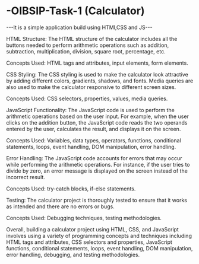 # -OIBSIP-Task-1 (Calculator)
---It is a simple application build using HTMl,CSS and JS---

HTML Structure: The HTML structure of the calculator includes all the buttons needed to perform arithmetic operations such as addition, subtraction, multiplication, division, square root, percentage, etc.

Concepts Used: HTML tags and attributes, input elements, form elements.

CSS Styling: The CSS styling is used to make the calculator look attractive by adding different colors, gradients, shadows, and fonts. Media queries are also used to make the calculator responsive to different screen sizes.

Concepts Used: CSS selectors, properties, values, media queries.

JavaScript Functionality: The JavaScript code is used to perform the arithmetic operations based on the user input. For example, when the user clicks on the addition button, the JavaScript code reads the two operands entered by the user, calculates the result, and displays it on the screen.

Concepts Used: Variables, data types, operators, functions, conditional statements, loops, event handling, DOM manipulation, error handling.

Error Handling: The JavaScript code accounts for errors that may occur while performing the arithmetic operations. For instance, if the user tries to divide by zero, an error message is displayed on the screen instead of the incorrect result.

Concepts Used: try-catch blocks, if-else statements.

Testing: The calculator project is thoroughly tested to ensure that it works as intended and there are no errors or bugs.

Concepts Used: Debugging techniques, testing methodologies.

Overall, building a calculator project using HTML, CSS, and JavaScript involves using a variety of programming concepts and techniques including HTML tags and attributes, CSS selectors and properties, JavaScript functions, conditional statements, loops, event handling, DOM manipulation, error handling, debugging, and testing methodologies.




